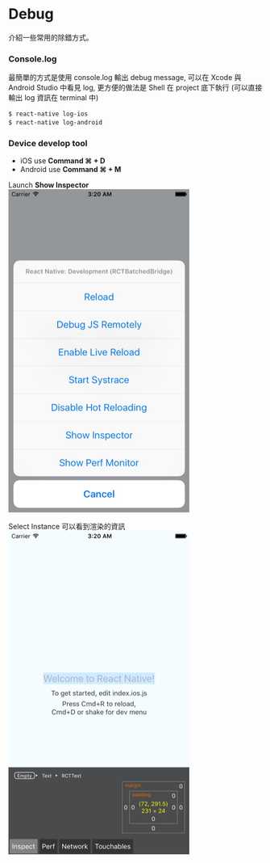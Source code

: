 # Debug
介紹一些常用的除錯方式。

### Console.log
最簡單的方式是使用 console.log 輸出 debug message, 可以在 Xcode 與 Android Studio 中看見 log, 更方便的做法是 Shell 在 project 底下執行 (可以直接輸出 log 資訊在 terminal 中)

```bash
$ react-native log-ios
$ react-native log-android
```

### Device develop tool
* iOS use **Command ⌘ + D**
* Android use **Command ⌘ + M** 

Launch **Show Inspector**
![](Inspect1.jpg)

Select Instance 可以看到渲染的資訊
![](Inspect2.jpg)

